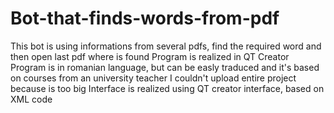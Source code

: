 # Bot-that-finds-words-from-pdf
This bot is using informations from several pdfs, find the required word and then open last pdf where is found
Program is realized in QT Creator
Program is in romanian language, but can be easly traduced and it's based on courses from an university teacher
I couldn't upload entire project because is too big
Interface is realized using QT creator interface, based on XML code
